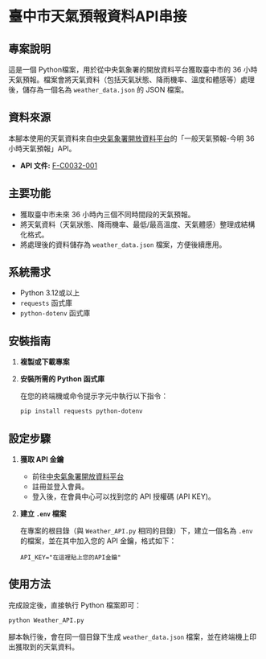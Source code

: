 # 臺中市天氣預報資料API串接

## 專案說明

這是一個 Python檔案，用於從中央氣象署的開放資料平台獲取臺中市的 36 小時天氣預報。檔案會將天氣資料（包括天氣狀態、降雨機率、溫度和體感等）處理後，儲存為一個名為 `weather_data.json` 的 JSON 檔案。

## 資料來源

本腳本使用的天氣資料來自[中央氣象署開放資料平台](https://opendata.cwa.gov.tw/)的「一般天氣預報-今明 36 小時天氣預報」API。

- **API 文件:** [F-C0032-001](https://opendata.cwa.gov.tw/dataset/forecast/F-C0032-001)

## 主要功能

- 獲取臺中市未來 36 小時內三個不同時間段的天氣預報。
- 將天氣資料（天氣狀態、降雨機率、最低/最高溫度、天氣體感）整理成結構化格式。
- 將處理後的資料儲存為 `weather_data.json` 檔案，方便後續應用。

## 系統需求

- Python 3.12或以上
- `requests` 函式庫
- `python-dotenv` 函式庫

## 安裝指南

1. **複製或下載專案**

2. **安裝所需的 Python 函式庫**

   在您的終端機或命令提示字元中執行以下指令：

   ```bash
   pip install requests python-dotenv
   ```

## 設定步驟

1. **獲取 API 金鑰**

   - 前往[中央氣象署開放資料平台](https://opendata.cwa.gov.tw/)
   - 註冊並登入會員。
   - 登入後，在會員中心可以找到您的 API 授權碼 (API KEY)。

2. **建立 `.env` 檔案**

   在專案的根目錄（與 `Weather_API.py` 相同的目錄）下，建立一個名為 `.env` 的檔案，並在其中加入您的 API 金鑰，格式如下：

   ```
   API_KEY="在這裡貼上您的API金鑰"
   ```

## 使用方法

完成設定後，直接執行 Python 檔案即可：

```bash
python Weather_API.py
```

腳本執行後，會在同一個目錄下生成 `weather_data.json` 檔案，並在終端機上印出獲取到的天氣資料。
